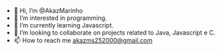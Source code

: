- 👋 Hi, I’m @AkazMarinho
- 👀 I’m interested in programming.
- 🌱 I’m currently learning Javascript.
- 💞️ I’m looking to collaborate on projects related to Java, Javascript e C.
- 📫 How to reach me akazms252000@gmail.com

<!---
AkazMarinho/AkazMarinho is a ✨ special ✨ repository because its `README.md` (this file) appears on your GitHub profile.
You can click the Preview link to take a look at your changes.
--->
